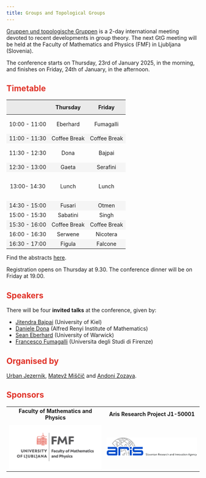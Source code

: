 ```yaml
---
title: Groups and Topological Groups
---
```


<!-- Intro box -->
<div>
  <p><a href="https://www.gtgconference.eu/index.php" target="_blank">Gruppen und topologische Gruppen</a> is a 2-day international meeting devoted to recent developments in group theory. The next GtG meeting will be held at the Faculty of Mathematics and Physics (FMF) in Ljubljana (Slovenia).</p>
  <p>The conference starts on Thursday, 23rd of January 2025, in the morning, and finishes on Friday, 24th of January, in the afternoon.</p>
</div>

## <span style="color: #E03127;">Timetable</span>

  <table style="width: 100%; border-collapse: collapse; text-align: center;">
    <thead>
      <tr style="background-color: #EAEAEA;">
        <th style="padding: 10px;"></th>
        <th style="padding: 10px;">Thursday </th>
        <th style="padding: 10px;">Friday </th>
      </tr>
    </thead>
    <tbody>
      <tr style="height: 50px;">
        <td>10:00 - 11:00</td>
        <td> Eberhard </td>
        <td> Fumagalli </td>
      </tr>
      <tr style="background-color: #F5F5F5; height: 25px;">
        <td>11:00 - 11:30</td>
    <td class="break">Coffee Break</td>
         <td class="break">Coffee Break</td>
      </tr>
      <tr style="height: 50px;">
        <td>11:30 - 12:30</td>
        <td> Dona </td>
        <td> Bajpai </td>
      </tr>
      <tr style="background-color: #F5F5F5; height: 25px;">
        <td>12:30 - 13:00</td>
        <td> Gaeta </td>
        <td>Serafini </td>
      </tr>
      <tr style="height: 75px;">
        <td>13:00- 14:30</td>
    <td class="break">Lunch </td>
        <td class="break">Lunch</td>
      </tr>
      <tr style="background-color: #F5F5F5; height: 25px;">
        <td>14:30 - 15:00</td>
    <td> Fusari </td>
        <td> Otmen </td>
      </tr>
      <tr style="height: 25px;">
        <td>15:00 - 15:30 </td>
        <td> Sabatini </td>
        <td> Singh </td>
      </tr>
      <tr style="background-color: #F5F5F5; height: 25px;">
        <td>15:30 - 16:00</td>
         <td class="break">Coffee Break</td> 
         <td class="break">Coffee Break</td>
      </tr>
      <tr style="height: 25px;">
        <td>16:00 - 16:30</td>
        <td> Serwene </td>
        <td> Nicotera </td>
      </tr>
      <tr style="background-color: #F5F5F5; height: 25px;">
        <td>16:30 - 17:00</td>
        <td> Figula </td>
        <td> Falcone </td>
      </tr>
    </tbody>
  </table>

<!-- Abstracts link -->
<p> Find the abstracts <a href="abstracts.pdf" target="_blank">here</a>.</p>

<p>Registration opens on Thursday at 9.30. The conference dinner will be on Friday at 19.00.</p>

## <span style="color: #E03127;">Speakers</span>

There will be four **invited talks** at the conference, given by:
- [Jitendra Bajpai](https://user.math.uni-kiel.de/%7Ejitendra/) (University of Kiel)
- [Daniele Dona](https://sites.google.com/view/danieledona/) (Alfred Renyi Institute of Mathematics)
- [Sean Eberhard](https://warwick.ac.uk/fac/sci/maths/people/staff/Eberhard) (University of Warwick)
- [Francesco Fumagalli](https://sites.google.com/unifi.it/fumagalli/) (Universita degli Studi di Firenze)

## <span style="color: #E03127;">Organised by</span>

[Urban Jezernik](https://sites.google.com/site/urbanjezernik/), [Matevž Miščič](https://sites.google.com/view/matevzmiscic) and [Andoni Zozaya](https://sites.google.com/view/andonizozaya/orrialdea).

## <span style="color: #E03127;">Sponsors</span>

<div class="scrollwrapper">
<table style="width: 100%; text-align: center; margin: 0 auto;">
  <tr>
    <td style="padding-bottom: 10px;"><strong>Faculty of Mathematics and Physics</strong></td>
    <td style="padding-bottom: 10px;"><strong>Aris Research Project J1-50001</strong></td>
  </tr>
  <tr>
    <td><img src="fmf.jpg" alt="FMF Logo" style="width: 300px; height: auto;"></td>
    <td><img src="aris.jpg" alt="Aris Logo" style="width: 300px; height: auto;"></td>
  </tr>
</table>
</div>

